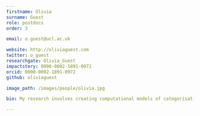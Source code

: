 ```yaml
---
firstname: Olivia
surname: Guest
role: postdocs
order: 3

email: o.guest@ucl.ac.uk

website: http://oliviaguest.com
twitter: o_guest
researchgate: Olivia_Guest
impactstory: 0000-0002-1891-0972
orcid: 0000-0002-1891-0972
github: oliviaguest

image_path: /images/people/olivia.jpg

bio: My research involves creating computational models of categorisation and semantic memory that account for both behavioural and neuroimaging data. I am interested in the representation of categories and concepts in healthy participants, in patient groups, in infants and children, and in animal models. I specifically make use of shallow and deep artificial neural networks, in order to compare and contrast such accounts with empirical results. 

---
```

